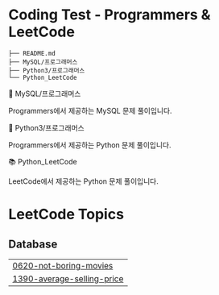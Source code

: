 # Coding Test - Programmers & LeetCode

```
├── README.md
├── MySQL/프로그래머스
├── Python3/프로그래머스
└── Python_LeetCode
```

📘 MySQL/프로그래머스

Programmers에서 제공하는 MySQL 문제 풀이입니다.

📗 Python3/프로그래머스

Programmers에서 제공하는 Python 문제 풀이입니다.

📚 Python_LeetCode

LeetCode에서 제공하는 Python 문제 풀이입니다.

<!---LeetCode Topics Start-->
# LeetCode Topics
## Database
|  |
| ------- |
| [0620-not-boring-movies](https://github.com/crystal397/Programmers-LeetCode/tree/master/0620-not-boring-movies) |
| [1390-average-selling-price](https://github.com/crystal397/Programmers-LeetCode/tree/master/1390-average-selling-price) |
<!---LeetCode Topics End-->